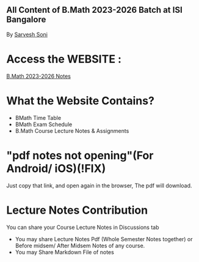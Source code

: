 ## All Content of B.Math 2023-2026 Batch at ISI Bangalore
By [Sarvesh Soni](https://meditatedbison.github.io/MyPortfolio/)

# Access the WEBSITE :
[B.Math 2023-2026 Notes](https://meditatedbison.github.io/B.Math-2023-2026-Notes/)

# What the Website Contains?
- BMath Time Table
- BMath Exam Schedule
- B.Math Course Lecture Notes & Assignments


# "pdf notes not opening"(For Android/ iOS)(!FIX)
Just copy that link, and open again in the browser, The pdf will download.

# Lecture Notes Contribution
You can share your Course Lecture Notes in Discussions tab
- You may share Lecture Notes Pdf (Whole Semester Notes together) or Before midsem/ After Midsem Notes of any course.
- You may Share Markdown File of notes
